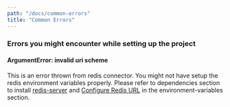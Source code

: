 ```yaml
---
path: "/docs/common-errors"
title: "Common Errors"
---
```


### Errors you might encounter while setting up the project

#### ArgumentError: invalid uri scheme

This is an error thrown from redis connector. You might not have setup the redis environment variables properly. Please refer to dependencies section to install [redis-server](https://docs.chatwoot.com/#/development/environment-setup/ubuntu?id=install-redis-server) and [Configure Redis URL](https://docs.chatwoot.com/#/development/project-setup/environment-variables?id=configure-redis-url) in the environment-variables section.
